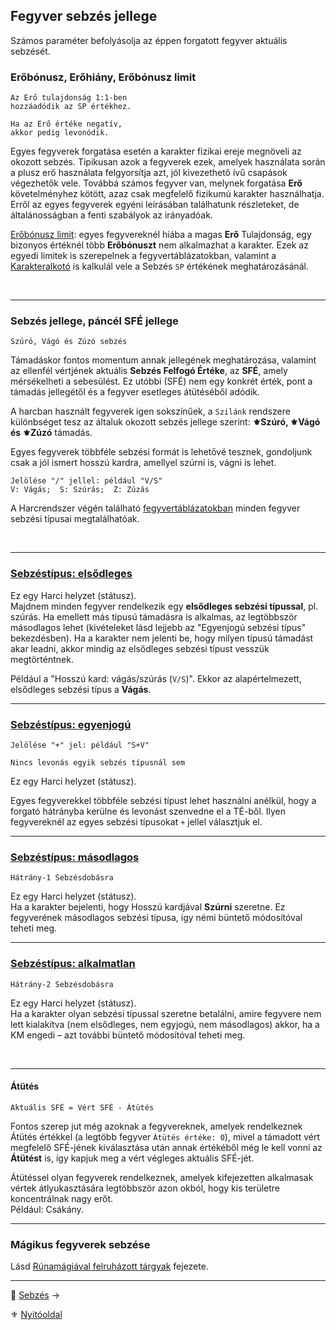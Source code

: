 ## Fegyver sebzés jellege

Számos paraméter befolyásolja az éppen forgatott fegyver aktuális sebzését.

### Erőbónusz, Erőhiány, Erőbónusz limit

```
Az Erő tulajdonság 1:1-ben
hozzáadódik az SP értékhez.

Ha az Erő értéke negatív,
akkor pedig levonódik.
```

Egyes fegyverek forgatása esetén a karakter fizikai ereje megnöveli az okozott sebzés. Tipikusan azok a fegyverek ezek, amelyek használata során a plusz erő használata felgyorsítja azt, jól kivezethető ívű csapások végezhetők vele. Továbbá számos fegyver van, melynek forgatása **Erő** követelményhez kötött, azaz csak megfelelő fizikumú karakter használhatja. Erről az egyes fegyverek egyéni leírásában találhatunk részleteket, de általánosságban a fenti szabályok az irányadóak.

[Erőbónusz limit](068_01_fegyverek_altalanos_szabalyai.md#erőbónusz-limit): egyes fegyvereknél hiába a magas **Erő** Tulajdonság, egy bizonyos értéknél több **Erőbónuszt** nem alkalmazhat a karakter. Ezek az egyedi limitek is szerepelnek a fegyvertáblázatokban, valamint a [Karakteralkotó](start.md#karakteralkot%C3%B3) is kalkulál vele a Sebzés `SP` értékének meghatározásánál.

<br />

---
### Sebzés jellege, páncél SFÉ jellege

```
Szúró, Vágó és Zúzó sebzés
```

Támadáskor fontos momentum annak jellegének meghatározása, valamint az ellenfél vértjének aktuális **Sebzés Felfogó Értéke**, az **SFÉ**, amely mérsékelheti a sebesülést. Ez utóbbi (SFÉ) nem egy konkrét érték, pont a támadás jellegétől és a fegyver esetleges átütéséből adódik.

A harcban használt fegyverek igen sokszínűek, a `Szilánk` rendszere különbséget tesz az általuk okozott sebzés jellege szerint: **⚜️Szúró, ⚜️Vágó és ⚜️Zúzó** támadás.

Egyes fegyverek többféle sebzési formát is lehetővé tesznek, gondoljunk csak a jól ismert hosszú kardra, amellyel szúrni is, vágni is lehet.

```
Jelölése "/" jellel: például "V/S"
V: Vágás;  S: Szúrás;  Z: Zúzás
```

A Harcrendszer végén található [fegyvertáblázatokban](068_00_fegyverek.md#k%C3%B6zelharci-fegyverek) minden fegyver sebzési típusai megtalálhatóak.

<br />

---
### [Sebzéstípus: elsődleges](065_01_harci_helyzetek.md#sebz%C3%A9st%C3%ADpus-els%C5%91dleges)

Ez egy Harci helyzet (státusz).\
Majdnem minden fegyver rendelkezik egy **elsődleges sebzési típussal**, pl. szúrás. Ha emellett más típusú támadásra is alkalmas, az legtöbbször másodlagos lehet (kivételeket lásd lejjebb az "Egyenjogú sebzési típus" bekezdésben). Ha a karakter nem jelenti be, hogy milyen típusú támadást akar leadni, akkor mindig az elsődleges sebzési típust vesszük megtörténtnek.

Például a "Hosszú kard: vágás/szúrás (`V/S`)". Ekkor az alapértelmezett, elsődleges sebzési típus a **Vágás**. 

---
### [Sebzéstípus: egyenjogú](065_01_harci_helyzetek.md#sebz%C3%A9st%C3%ADpus-egyenjog%C3%BA)

```
Jelölése "+" jel: például "S+V"

Nincs levonás egyik sebzés típusnál sem
```

Ez egy Harci helyzet (státusz).

Egyes fegyverekkel többféle sebzési típust lehet használni anélkül, hogy a forgató hátrányba kerülne és levonást szenvedne el a TÉ-ből. Ilyen fegyvereknél az egyes sebzési típusokat `+` jellel választjuk el.

---
### [Sebzéstípus: másodlagos](065_01_harci_helyzetek.md#sebz%C3%A9st%C3%ADpus-egyenjog%C3%BA)

```
Hátrány-1 Sebzésdobásra
```

Ez egy Harci helyzet (státusz).\
Ha a karakter bejelenti, hogy Hosszú kardjával **Szúrni** szeretne. Ez fegyverének másodlagos sebzési típusa, így némi büntető módosítóval teheti meg.

---
### [Sebzéstípus: alkalmatlan](065_01_harci_helyzetek.md#sebz%C3%A9st%C3%ADpus-alkalmatlan)

```
Hátrány-2 Sebzésdobásra
```

Ez egy Harci helyzet (státusz).\
Ha a karakter olyan sebzési típussal szeretne betalálni, amire fegyvere nem lett kialakítva (nem elsődleges, nem egyjogú, nem másodlagos) akkor, ha a KM engedi – azt további büntető módosítóval teheti meg.

<br />

---
#### Átütés

```
Aktuális SFÉ = Vért SFÉ - Átütés
```

Fontos szerep jut még azoknak a fegyvereknek, amelyek rendelkeznek Átütés értékkel (a legtöbb fegyver `Átütés értéke: 0`), mivel a támadott vért megfelelő SFÉ-jének kiválasztása után annak értékéből még le kell vonni az **Átütést** is, így kapjuk meg a vért végleges aktuális SFÉ-jét.

Átütéssel olyan fegyverek rendelkeznek, amelyek kifejezetten alkalmasak vértek átlyukasztására legtöbbször azon okból, hogy kis területre koncentrálnak nagy erőt.\
Például: Csákány.

---
### Mágikus fegyverek sebzése

Lásd [Rúnamágiával felruházott tárgyak](130_varazstargyak.md#r%C3%BAnam%C3%A1gi%C3%A1val-felruh%C3%A1zott-t%C3%A1rgyak) fejezete.

---

🔗 [Sebzés](064_02_06_sebzes.md) →

⚜️ [Nyitóoldal](start.md#6-harcrendszer-%EF%B8%8F)

